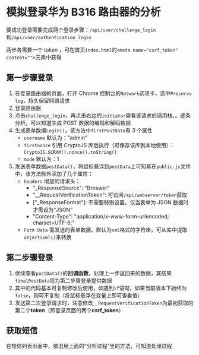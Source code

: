 # 模拟登录华为 B316 路由器的分析

要成功登录需要完成两个登录步骤：`/api/user/challenge_login`和`/api/user/authentication_login`

两步各需要一个 token ，可在首页`index.html`的`<meta name="csrf_token" content="">`元素中获得

## 第一步骤登录

1. 在登录路由器的页面，打开 Chrome 控制台的`Network`选项卡，选中`Preserve log`，持久保留网络请求
2. 登录路由器
3. 点击`challenge_login`，再点击右边的`initiator`查看该请求的调用栈，。逐条分析，可以知道生成 POST 数据的编码和解码数据
4. 生成表单数据`Login()`，该方法中`firstPostData`有 3 个属性
   * `username` 默认为："admin"
   * `firstnonce` 引用 CryptoJS 库后执行（可保存该库到本地使用）：`CryptoJS.SCRAM().nonce().toString()`
   * `mode` 默认为：1
5. 发送表单数据`postData()`，将鼠标悬浮到`postData`上可知其在`public.js`文件中，该方法额外添加了几个属性：
   * `headers` 增加的请求头：
     * "_ResponseSource": "Broswer"
     * "__RequestVerificationToken": 可访问`/api/webserver/token`获取
     * \["_ResponseFormat"\]: 不需要特别设置，仅当表单为 JSON 数据时才需设为"JSON"
     * "Content-Type": "application/x-www-form-urlencoded; charset=UTF-8;"
   * `Form Data` 需发送的表单数据，默认为`xml`格式的字符串，可从库中提取`object2xml()`来转换
   
## 第二步骤登录

1. 继续查看`postData()`的**回调函数**，处理上一步返回来的数据，其结果`finalPostData`将为第二步骤登录提供数据
2. 其中的代码基本可复制修改后使用，如遇到`if`语句，如果当前版本下始终为`false`，则可不复制（将鼠标悬浮在变量上即可查看值）
3. 发送第二次登录请求时，注意修改`__RequestVerificationToken`为最初获取的第二个**token**（即登录页面的两个**csrf_token**）

## 获取短信
在短信列表页面中，依旧用上面的“分析过程”里的方法，可知道处理过程